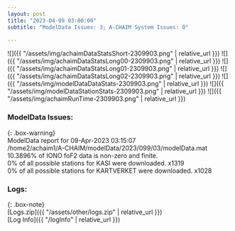 ```yaml
---
layout: post
title: "2023-04-09 03:00:00"
subtitle: "ModelData Issues: 3; A-CHAIM System Issues: 0"

---
```


![]({{ "/assets/img/achaimDataStatsShort-2309903.png" | relative_url }})
![]({{ "/assets/img/achaimDataStatsLong00-2309903.png" | relative_url }})
![]({{ "/assets/img/achaimDataStatsLong01-2309903.png" | relative_url }})
![]({{ "/assets/img/achaimDataStatsLong02-2309903.png" | relative_url }})
![]({{ "/assets/img/modelDataDataStats-2309903.png" | relative_url }})
![]({{ "/assets/img/modelDataStationStats-2309903.png" | relative_url }})
![]({{ "/assets/img/achaimRunTime-2309903.png" | relative_url }})


### ModelData Issues:  
  
{: .box-warning}  
 ModelData report for 09-Apr-2023 03:15:07   
 /home2/achaim1/A-CHAIM/modelData/2023/099/03/modelData.mat   
 10.3896% of IONO foF2 data is non-zero and finite.   
 0% of all possible stations for KASI were downloaded. x1319   
 0% of all possible stations for KARTVERKET were downloaded. x1028   
  


### Logs:  
  
{: .box-note}  
[Logs.zip]({{ "/assets/other/logs.zip" | relative_url }})  
[Log Info]({{ "/logInfo" | relative_url }})  
